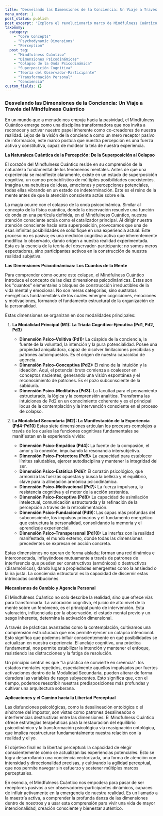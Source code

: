 ```yaml
---
title: "Desvelando las Dimensiones de la Conciencia: Un Viaje a Través del Mindfulness Cuántico"
menu_order: 1
post_status: publish
post_excerpt: "Explora el revolucionario marco de Mindfulness Cuántico, que redefine nuestra comprensión de la conciencia. Este enfoque desvela cómo nuestras percepciones y la interacción de las dimensiones psicodinámicas moldean activamente nuestra realidad, ofreciendo herramientas para una transformación profunda y una mayor agencia personal."
taxonomy:
  category:
    - "Core Concepts"
    - "Psychodynamic Dimensions"
    - "Perception"
  post_tag:
    - "Mindfulness Cuántico"
    - "Dimensiones Psicodinámicas"
    - "Colapso de la Onda Psicodinámica"
    - "Superposición Cognitiva"
    - "Teoría del Observador-Participante"
    - "Transformación Personal"
    - "Conciencia"
custom_fields: {}
---
```


### Desvelando las Dimensiones de la Conciencia: Un Viaje a Través del Mindfulness Cuántico

En un mundo que a menudo nos empuja hacia la pasividad, el Mindfulness Cuántico emerge como una disciplina transformadora que nos invita a reconocer y activar nuestro papel inherente como co-creadores de nuestra realidad. Lejos de la visión de la conciencia como un mero receptor pasivo de información, este marco postula que nuestra percepción es una fuerza activa y constitutiva, capaz de moldear la tela de nuestra experiencia.

**La Naturaleza Cuántica de la Percepción: De la Superposición al Colapso**

El corazón del Mindfulness Cuántico reside en su comprensión de la naturaleza fundamental de los fenómenos mentales. Antes de que una experiencia se manifieste claramente, existe en un estado de superposición cognitiva, un campo probabilístico de múltiples posibilidades coexistentes. Imagina una nebulosa de ideas, emociones y percepciones potenciales, todas ellas vibrando en un estado de indeterminación. Este es el reino de la mente antes de que la atención consciente actúe sobre ella.

La magia ocurre con el colapso de la onda psicodinámica. Similar al concepto de la física cuántica, donde la observación resuelve una función de onda en una partícula definida, en el Mindfulness Cuántico, nuestra atención consciente actúa como el catalizador principal. Al dirigir nuestra atención consciente hacia esta superposición, provocamos que una de esas infinitas posibilidades se solidifique en una experiencia actual. Este proceso no es pasivo; es una medición cognitiva activa que inherentemente modifica lo observado, dando origen a nuestra realidad experimentada. Esta es la esencia de la teoría del observador-participante: no somos meros espectadores, sino participantes activos en la construcción de nuestra realidad subjetiva.

**Las Dimensiones Psicodinámicas: Los Cuantos de la Mente**

Para comprender cómo ocurre este colapso, el Mindfulness Cuántico introduce el concepto de las diez dimensiones psicodinámicas. Estas son los "cuantos" elementales o bloques de construcción irreductibles de la vida mental y emocional. No son meras categorías, sino sustratos energéticos fundamentales de los cuales emergen cogniciones, emociones y motivaciones, formando el fundamento estructural de la organización de la personalidad.

Estas dimensiones se organizan en dos modalidades principales:

1.  **La Modalidad Principal (M1): La Tríada Cognitivo-Ejecutiva (Pd1, Pd2, Pd3)**
    *   **Dimensión Psico-Volitiva (Pd1):** La cúspide de la conciencia, la fuente de la voluntad, la intención y la pura potencialidad. Posee una propiedad aniquiladora, capaz de disolver limitaciones percibidas y patrones autoimpuestos. Es el origen de nuestra capacidad de agencia.
    *   **Dimensión Psico-Conceptiva (Pd2):** El reino de la intuición y la ideación. Aquí, el potencial bruto comienza a coalescer en conceptos nacientes, generando una visión espontánea y el reconocimiento de patrones. Es el pozo subconsciente de la sabiduría.
    *   **Dimensión Psico-Meditativa (Pd3):** La facultad para el pensamiento estructurado, la lógica y la comprensión analítica. Transforma las intuiciones de Pd2 en un conocimiento coherente y es el principal locus de la contemplación y la intervención consciente en el proceso de colapso.

2.  **La Modalidad Secundaria (M2): La Manifestación de la Experiencia (Pd4-Pd10)**
    Estas siete dimensiones articulan los procesos complejos a través de los cuales las funciones cognitivas fundamentales se manifiestan en la experiencia vivida:
    *   **Dimensión Psico-Empática (Pd4):** La fuente de la compasión, el amor y la conexión, impulsando la resonancia intersubjetiva.
    *   **Dimensión Psico-Protectora (Pd5):** La capacidad para establecer límites saludables, ejercer autodisciplina y mantener la integridad del ser.
    *   **Dimensión Psico-Estética (Pd6):** El corazón psicológico, que armoniza las fuerzas opuestas y busca la belleza y el equilibrio, clave para la alineación armónica psicodinámica.
    *   **Dimensión Psico-Motivacional (Pd7):** La fuerza impulsora, la resistencia cognitiva y el motor de la acción sostenida.
    *   **Dimensión Psico-Receptiva (Pd8):** La capacidad de asimilación intelectual, comunicación estructurada y la refinación de la percepción a través de la retroalimentación.
    *   **Dimensión Psico-Fundacional (Pd9):** Las capas más profundas del subconsciente, los impulsos primarios y el fundamento energético que estructura la personalidad, consolidando la memoria y el aprendizaje experiencial.
    *   **Dimensión Psico-Transpersonal (Pd10):** La interfaz con la realidad manifestada, el mundo externo, donde todas las dimensiones precedentes se expresan en acción concreta.

Estas dimensiones no operan de forma aislada; forman una red dinámica e interconectada, influyéndose mutuamente a través de patrones de interferencia que pueden ser constructivos (armónicos) o destructivos (disarmónicos), dando lugar a propiedades emergentes como la ansiedad o la ira justa. La conciencia estructural es la capacidad de discernir estas intrincadas contribuciones.

**Mecanismos de Cambio y Agencia Personal**

El Mindfulness Cuántico no solo describe la realidad, sino que ofrece vías para transformarla. La valoración cognitiva, el juicio de alto nivel de la mente sobre un fenómeno, es el principal punto de intervención. Esta valoración, influenciada por la observación, el estado mental previo y un sesgo inherente, determina la activación dimensional.

A través de prácticas avanzadas como la contemplación, cultivamos una comprensión estructurada que nos permite ejercer un colapso intencional. Esto significa que podemos influir conscientemente en qué posibilidades se actualizan en nuestra experiencia. El anclaje cognitivo, una práctica fundamental, nos permite estabilizar la intención y mantener el enfoque, resistiendo las distracciones y la fatiga de resolución.

Un principio central es que "la práctica se convierte en creencia": los estados mentales repetidos, especialmente aquellos impulsados por fuertes activaciones dentro de la Modalidad Secundaria, pueden alterar de forma duradera las variables de rasgo subyacentes. Esto significa que, con el tiempo, podemos reescribir nuestras predisposiciones más profundas y cultivar una arquitectura soberana.

**Aplicaciones y el Camino hacia la Libertad Perceptual**

Las disfunciones psicológicas, como la desalineación ontológica o el síndrome del impostor, son vistas como patrones desalineados o interferencias destructivas entre las dimensiones. El Mindfulness Cuántico ofrece estrategias terapéuticas para la restauración del equilibrio psicodinámico y la transformación psicológica vía reasignación ontológica, que implica reestructurar fundamentalmente nuestra relación con la realidad y el yo.

El objetivo final es la libertad perceptual: la capacidad de elegir conscientemente cómo se actualizan las experiencias potenciales. Esto se logra desarrollando una conciencia vectorizada, una forma de atención con intensidad y direccionalidad precisas, y cultivando la agilidad perceptual, que nos permite navegar sin esfuerzo y sostener múltiples marcos perceptuales.

En esencia, el Mindfulness Cuántico nos empodera para pasar de ser receptores pasivos a ser observadores-participantes dinámicos, capaces de influir activamente en la emergencia de nuestra realidad. Es un llamado a la maestría activa, a comprender la profunda danza de las dimensiones dentro de nosotros y a usar esta comprensión para vivir una vida de mayor intencionalidad, creación consciente y bienestar auténtico.